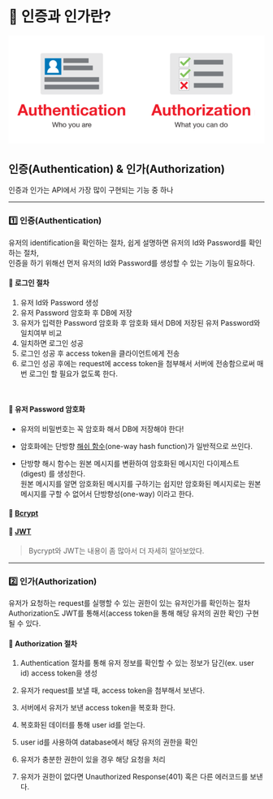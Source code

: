 # 🍎 인증과 인가란?
<div align="center">
    <img src="./img/auth.png">
</div>

## 인증(Authentication) & 인가(Authorization)
인증과 인가는 API에서 가장 많이 구현되는 기능 중 하나

---

### 1️⃣ 인증(Authentication)

유저의 identification을 확인하는 절차, 쉽게 설명하면 유저의 Id와 Password를 확인하는 절차,<br>
인증을 하기 위해선 먼저 유저의 Id와 Password를 생성할 수 있는 기능이 필요하다.

#### 📍 로그인 절차
1. 유저 Id와 Password 생성
1. 유저 Password 암호화 후 DB에 저장
1. 유저가 입력한 Password 암호화 후 암호화 돼서 DB에 저장된 유저 Password와 일치여부 비교
1. 일치하면 로그인 성공
1. 로그인 성공 후 access token을 클라이언트에게 전송
1. 로그인 성공 후에는 request에 access token을 첨부해서 서버에 전송함으로써 매번 로그인 할 필요가 없도록 한다.
<br>

#### 📍 유저 Password 암호화
* 유저의 비밀번호는 꼭 암호화 해서 DB에 저장해야 한다!

* 암호화에는 단방향 [해쉬 함수](https://github.com/songyouhyun/TIL/blob/master/ETC/ETC.md#%ED%95%B4%EC%8B%9C-%ED%95%A8%EC%88%98hash-function%EB%9E%80)(one-way hash function)가 일반적으로 쓰인다.

* 단방향 해시 함수는 원본 메시지를 변환하여 암호화된 메시지인 다이제스트(digest) 를 생성한다.<br>원본 메시지를 알면 암호화된 메시지를 구하기는 쉽지만 암호화된 메시지로는 원본 메시지를 구할 수 없어서 단방향성(one-way) 이라고 한다.

#### 📍 [Bcrypt](./Bcrypt.md)
#### 📍 [JWT](./JWT.md)

> Bycrypt와 JWT는 내용이 좀 많아서 더 자세히 알아보았다.

---
### 2️⃣ 인가(Authorization)
유저가 요청하는 request를 실행할 수 있는 권한이 있는 유저인가를 확인하는 절차<br>
Authorization도 JWT를 통해서(access token을 통해 해당 유저의 권한 확인) 구현될 수 있다.

#### 📍 Authorization 절차
1. Authentication 절차를 통해 유저 정보를 확인할 수 있는 정보가 담긴(ex. user id) access token을 생성

2. 유저가 request를 보낼 때, access token을 첨부해서 보낸다.

3. 서버에서 유저가 보낸 access token을 복호화 한다.

4. 복호화된 데이터를 통해 user id를 얻는다.

5. user id를 사용하여 database에서 해당 유저의 권한을 확인

6. 유저가 충분한 권한이 있을 경우 해당 요청을 처리

7. 유저가 권한이 없다면 Unauthorized Response(401) 혹은 다른 에러코드를 보낸다.
